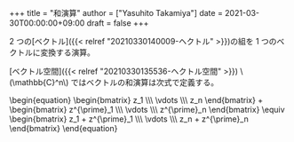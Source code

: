 +++
title = "和演算"
author = ["Yasuhito Takamiya"]
date = 2021-03-30T00:00:00+09:00
draft = false
+++

2 つの[ベクトル]({{< relref "20210330140009-ヘクトル" >}})の組を 1 つのベクトルに変換する演算。

[ベクトル空間]({{< relref "20210330135536-ヘクトル空間" >}}) \\(\mathbb{C}^n\\) ではベクトルの和演算は次式で定義する。

\begin{equation}
\begin{bmatrix}
z\_1 \\\\\\
\vdots \\\\\\
z\_n
\end{bmatrix}
+
\begin{bmatrix}
z^{\prime}\_1 \\\\\\
\vdots \\\\\\
z^{\prime}\_n
\end{bmatrix}
\equiv
\begin{bmatrix}
z\_1 + z^{\prime}\_1 \\\\\\
\vdots \\\\\\
z\_n + z^{\prime}\_n
\end{bmatrix}
\end{equation}
